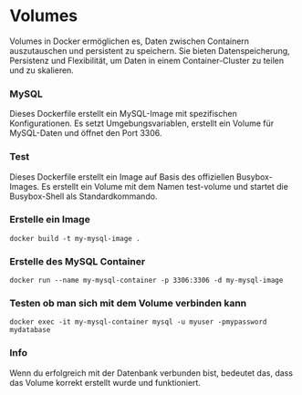 Volumes
===

Volumes in Docker ermöglichen es, Daten zwischen Containern auszutauschen und persistent zu speichern. Sie bieten Datenspeicherung, Persistenz und Flexibilität, um Daten in einem Container-Cluster zu teilen und zu skalieren.

### **MySQL**
Dieses Dockerfile erstellt ein MySQL-Image mit spezifischen Konfigurationen. Es setzt Umgebungsvariablen, erstellt ein Volume für MySQL-Daten und öffnet den Port 3306.

### **Test**
Dieses Dockerfile erstellt ein Image auf Basis des offiziellen Busybox-Images. Es erstellt ein Volume mit dem Namen test-volume und startet die Busybox-Shell als Standardkommando.

### **Erstelle ein Image**
```
docker build -t my-mysql-image .
```

### **Erstelle des MySQL Container**
```
docker run --name my-mysql-container -p 3306:3306 -d my-mysql-image
```

### **Testen ob man sich mit dem Volume verbinden kann**
```
docker exec -it my-mysql-container mysql -u myuser -pmypassword mydatabase
```

### **Info**
Wenn du erfolgreich mit der Datenbank verbunden bist, bedeutet das, dass das Volume korrekt erstellt wurde und funktioniert.